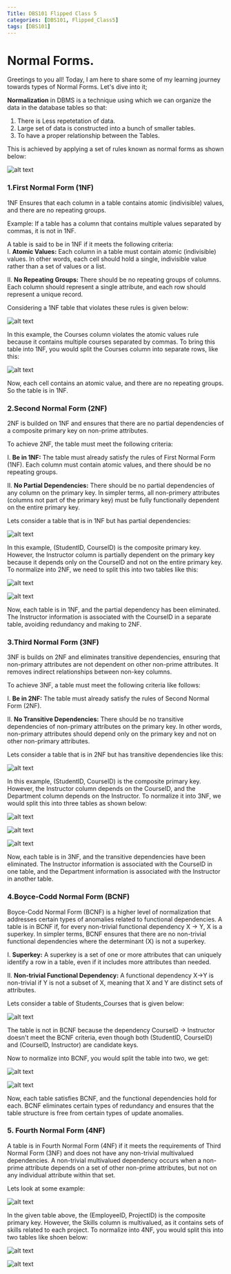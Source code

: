 ```yaml
---
Title: DBS101 Flipped Class 5
categories: [DBS101, Flipped_Class5]
tags: [DBS101]
---
```


# Normal Forms.

Greetings to you all! Today, I am here to share some of my learning journey towards types of Normal Forms. Let's dive into it;

**Normalization** in DBMS is a technique using which we can organize the data in the database tables so that:
1. There is Less repetetation of data.
2. Large set of data is constructed into a bunch of smaller tables.
3. To have a proper relationship between the Tables.

This is achieved by applying a set of rules known as normal forms as shown below:

![alt text](<../image FC5/Types of normal forms .png>)

### 1.First Normal Form (1NF)
1NF Ensures that each column in a table contains atomic (indivisible) values, and there are no repeating groups.

Example: If a table has a column that contains multiple values separated by commas, it is not in 1NF.

 A table is said to be in 1NF if it meets the following criteria:<br>
I. **Atomic Values:** Each column in a table must contain atomic (indivisible) values. In other words, each cell should hold a single, indivisible value rather than a set of values or a list.

II. **No Repeating Groups:** There should be no repeating groups of columns. Each column should represent a single attribute, and each row should represent a unique record.

Considering a 1NF table that violates these rules is given below:

![alt text](<../image FC5/1NF_ex 1.png>)

In this example, the Courses column violates the atomic values rule because it contains multiple courses separated by commas. To bring this table into 1NF, you would split the Courses column into separate rows, like this:

![alt text](<../image FC5/1NF_ex 2.png>)

Now, each cell contains an atomic value, and there are no repeating groups. So the table is in 1NF.

### 2.Second Normal Form (2NF)

2NF is builded on 1NF and ensures that there are no partial dependencies of a composite primary key on non-prime attributes.

To achieve 2NF, the table must meet the following criteria:

I. **Be in 1NF:** The table must already satisfy the rules of First Normal Form (1NF). Each column must contain atomic values, and there should be no repeating groups.

II. **No Partial Dependencies:** There should be no partial dependencies of any column on the primary key. In simpler terms, all non-primery attributes (columns not part of the primary key) must be fully functionally dependent on the entire primary key.

Lets consider a table that is in 1NF but has partial dependencies:

![alt text](<../image FC5/2NF_ex1.png>)

In this example, (StudentID, CourseID) is the composite primary key. However, the Instructor column is partially dependent on the primary key because it depends only on the CourseID and not on the entire primary key. To normalize into 2NF, we need to split this into two tables like this:

![alt text](<../image FC5/2nf_ex2.png>)

![alt text](<../image FC5/2NF_ex3.png>)

Now, each table is in 1NF, and the partial dependency has been eliminated. The Instructor information is associated with the CourseID in a separate table, avoiding redundancy and making to 2NF.

### 3.Third Normal Form (3NF)
3NF is builds on 2NF and eliminates transitive dependencies, ensuring that non-primary attributes are not dependent on other non-prime attributes. It removes indirect relationships between non-key columns.

To achieve 3NF, a table must meet the following criteria like follows:

I. **Be in 2NF:** The table must already satisfy the rules of Second Normal Form (2NF).

II. **No Transitive Dependencies:** There should be no transitive dependencies of non-primary attributes on the primary key. In other words, non-primary attributes should depend only on the primary key and not on other non-primary attributes.

Lets consider a table that is in 2NF but has transitive dependencies like this:

![alt text](<../image FC5/3NF_ex1.png>)

In this example, (StudentID, CourseID) is the composite primary key. However, the Instructor column depends on the CourseID, and the Department column depends on the Instructor. To normalize it into 3NF, we would split this into three tables as shown below:

![alt text](<../image FC5/3NF_ex2.png>)

![alt text](<../image FC5/3NF_ex3.png>)

![alt text](<../image FC5/3NF_ex4.png>)

Now, each table is in 3NF, and the transitive dependencies have been eliminated. The Instructor information is associated with the CourseID in one table, and the Department information is associated with the Instructor in another table.

### 4.Boyce-Codd Normal Form (BCNF)
Boyce-Codd Normal Form (BCNF) is a higher level of normalization that addresses certain types of anomalies related to functional dependencies. A table is in BCNF if, for every non-trivial functional dependency X → Y, X is a superkey. In simpler terms, BCNF ensures that there are no non-trivial functional dependencies where the determinant (X) is not a superkey.

I. **Superkey:** A superkey is a set of one or more attributes that can uniquely identify a row in a table, even if it includes more attributes than needed.

II. **Non-trivial Functional Dependency:** A functional dependency X→Y is non-trivial if Y is not a subset of X, meaning that X and Y are distinct sets of attributes.

Lets consider a table of Students_Courses that is given below:

![alt text](<../image FC5/BCNF_ex1.png>)

The table is not in BCNF because the dependency CourseID → Instructor doesn't meet the BCNF criteria, even though both (StudentID, CourseID) and (CourseID, Instructor) are candidate keys.

Now to normalize into BCNF, you would split the table into
two, we get:

![alt text](<../image FC5/BCNF_ex2.png>)

![alt text](<../image FC5/BCNF_ex3.png>)

Now, each table satisfies BCNF, and the functional dependencies hold for each. BCNF eliminates certain types of redundancy and ensures that the table structure is free from certain types of update anomalies.


### 5. Fourth Normal Form (4NF)

A table is in Fourth Normal Form (4NF) if it meets the requirements of Third Normal Form (3NF) and does not have any non-trivial multivalued dependencies. A non-trivial multivalued dependency occurs when a non-prime attribute depends on a set of other non-prime attributes, but not on any individual attribute within that set.

Lets look at some example:

![alt text](<../image FC5/4NF_ex1.png>)

In the given table above, the (EmployeeID, ProjectID) is the composite primary key. However, the Skills column is multivalued, as it contains sets of skills related to each project. To normalize into 4NF, you would split this into two tables like shoen below:

![alt text](<../image FC5/4NF_ex2.png>)

![alt text](<../image FC5/4NF_ex3.png>)


